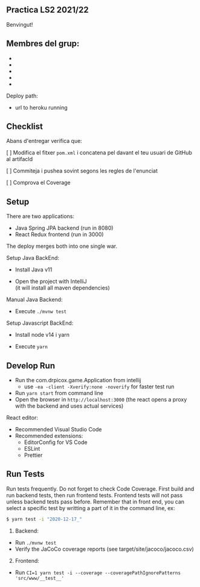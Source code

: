 ## Practica LS2 2021/22

Benvingut!

## Membres del grup:

-
-
-
-
-


Deploy path:

- url to heroku running

## Checklist

Abans d'entregar verifica que:

[ ] Modifica el fitxer `pom.xml` i concatena
pel davant el teu usuari de GitHub al artifacId

[ ] Commiteja i pushea sovint segons les regles de l'enunciat

[ ] Comprova el Coverage

## Setup

There are two applications:

- Java Spring JPA backend (run in 8080)
- React Redux frontend (run in 3000)

The deploy merges both into one single war.

Setup Java BackEnd:

- Install Java v11

- Open the project with IntelliJ  
  (it will install all maven dependencies)

Manual Java Backend:

- Execute `./mvnw test`

Setup Javascript BackEnd:

- Install node v14 i yarn

- Execute `yarn`

## Develop Run

- Run the com.drpicox.game.Application from intellij
  - use `-ea -client -Xverify:none -noverify` for faster test run
- Run `yarn start` from command line
- Open the browser in `http://localhost:3000`
  (the react opens a proxy with the backend and uses actual services)

React editor:

- Recommended Visual Studio Code
- Recommended extensions:
  - EditorConfig for VS Code
  - ESLint
  - Prettier

## Run Tests

Run tests frequently. Do not forget to check Code Coverage.
First build and run backend tests, then run frontend tests.
Frontend tests will not pass unless backend tests pass before.
Remember that in front end, you can select a specific test by writting
a part of it in the command line, ex:

```bash
$ yarn test -i "2020-12-17_"
```

1. Backend:

- Run `./mvnw test`
- Verify the JaCoCo coverage reports (see target/site/jacoco/jacoco.csv)

2. Frontend:

- Run `CI=1 yarn test -i --coverage --coveragePathIgnorePatterns 'src/www/__test__'`
